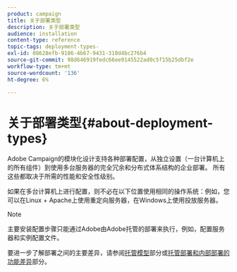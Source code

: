 ```yaml
---
product: campaign
title: 关于部署类型
description: 关于部署类型
audience: installation
content-type: reference
topic-tags: deployment-types-
exl-id: 08628efb-9186-4b67-9431-310d4bc276b4
source-git-commit: 98d646919fedc66ee9145522ad0c5f15b25dbf2e
workflow-type: tm+mt
source-wordcount: '136'
ht-degree: 6%

---
```


# 关于部署类型{#about-deployment-types}

Adobe Campaign的模块化设计支持各种部署配置，从独立设置（一台计算机上的所有组件）到使用多台服务器的完全冗余和分布式体系结构的企业部署。 所有这些都取决于所需的性能和安全性级别。

如果在多台计算机上进行配置，则不必在以下位置使用相同的操作系统：例如，您可以在Linux + Apache上使用重定向服务器，在Windows上使用投放服务器。

>[!NOTE]
>
>主要安装配置步骤只能通过Adobe由Adobe托管的部署来执行，例如，配置服务器和实例配置文件。
>
>要进一步了解部署之间的主要差异，请参阅[托管模型](../../installation/using/hosting-models.md)部分或[托管部署和内部部署的功能差异](../../installation/using/capability-matrix.md)部分。
